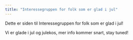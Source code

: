 ```yaml
---
title: "Interessegruppen for folk som er glad i jul"
---
```


Dette er siden til Interessegruppen for folk som er glad i jul!

Vi er glade i jul og julekos, mer info kommer snart, stay tuned!